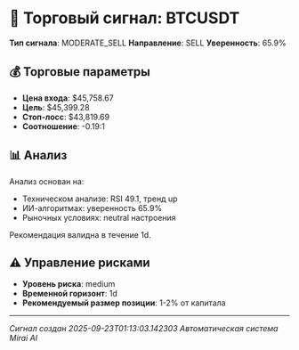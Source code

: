 
# 🎯 Торговый сигнал: BTCUSDT

**Тип сигнала**: MODERATE_SELL
**Направление**: SELL
**Уверенность**: 65.9%

## 💰 Торговые параметры
- **Цена входа**: $45,758.67
- **Цель**: $45,399.28
- **Стоп-лосс**: $43,819.69
- **Соотношение**: -0.19:1

## 📊 Анализ

Анализ основан на:
- Техническом анализе: RSI 49.1, тренд up
- ИИ-алгоритмах: уверенность 65.9%
- Рыночных условиях: neutral настроения

Рекомендация валидна в течение 1d.
        

## ⚠️ Управление рисками
- **Уровень риска**: medium
- **Временной горизонт**: 1d
- **Рекомендуемый размер позиции**: 1-2% от капитала

---
*Сигнал создан 2025-09-23T01:13:03.142303*
*Автоматическая система Mirai AI*
        